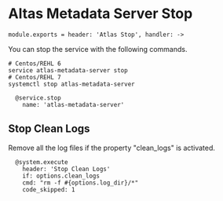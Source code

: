 
# Altas Metadata Server Stop

    module.exports = header: 'Atlas Stop', handler: ->

You can stop the service with the following commands.

```
# Centos/REHL 6
service atlas-metadata-server stop
# Centos/REHL 7
systemctl stop atlas-metadata-server
```

      @service.stop
        name: 'atlas-metadata-server'

## Stop Clean Logs

Remove all the log files if the property "clean_logs" is
activated.

      @system.execute
        header: 'Stop Clean Logs'
        if: options.clean_logs
        cmd: "rm -f #{options.log_dir}/*"
        code_skipped: 1
